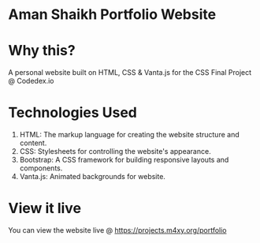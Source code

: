 # Aman Shaikh Portfolio Website

# Why this?
A personal website built on HTML, CSS & Vanta.js for the CSS Final Project @ Codedex.io

# Technologies Used
1. HTML: The markup language for creating the website structure and content.
2. CSS: Stylesheets for controlling the website's appearance.
3. Bootstrap: A CSS framework for building responsive layouts and components.
4. Vanta.js: Animated backgrounds for website.

# View it live
You can view the website live @ https://projects.m4xy.org/portfolio
